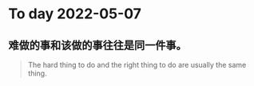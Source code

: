 
# To day 2022-05-07


## 难做的事和该做的事往往是同一件事。
> The hard thing to do and the right thing to do are usually the same thing. 

    